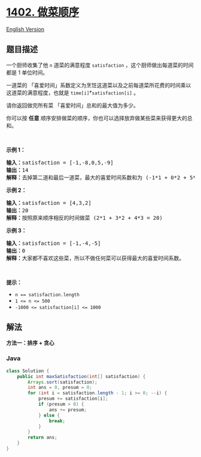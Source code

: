 # [1402. 做菜顺序](https://leetcode.cn/problems/reducing-dishes)

[English Version](/solution/1400-1499/1402.Reducing%20Dishes/README_EN.md)

## 题目描述

<!-- 这里写题目描述 -->

<p>一个厨师收集了他&nbsp;<code>n</code>&nbsp;道菜的满意程度&nbsp;<code>satisfaction</code>&nbsp;，这个厨师做出每道菜的时间都是 1 单位时间。</p>

<p>一道菜的 「喜爱时间」系数定义为烹饪这道菜以及之前每道菜所花费的时间乘以这道菜的满意程度，也就是&nbsp;<code>time[i]</code>*<code>satisfaction[i]</code>&nbsp;。</p>

<p>请你返回做完所有菜 「喜爱时间」总和的最大值为多少。</p>

<p>你可以按&nbsp;<strong>任意</strong>&nbsp;顺序安排做菜的顺序，你也可以选择放弃做某些菜来获得更大的总和。</p>

<p>&nbsp;</p>

<p><strong>示例 1：</strong></p>

<pre>
<strong>输入：</strong>satisfaction = [-1,-8,0,5,-9]
<strong>输出：</strong>14
<strong>解释：</strong>去掉第二道和最后一道菜，最大的喜爱时间系数和为 (-1*1 + 0*2 + 5*3 = 14) 。每道菜都需要花费 1 单位时间完成。</pre>

<p><strong>示例 2：</strong></p>

<pre>
<strong>输入：</strong>satisfaction = [4,3,2]
<strong>输出：</strong>20
<strong>解释：</strong>按照原来顺序相反的时间做菜 (2*1 + 3*2 + 4*3 = 20)
</pre>

<p><strong>示例 3：</strong></p>

<pre>
<strong>输入：</strong>satisfaction = [-1,-4,-5]
<strong>输出：</strong>0
<strong>解释：</strong>大家都不喜欢这些菜，所以不做任何菜可以获得最大的喜爱时间系数。
</pre>

<p>&nbsp;</p>

<p><strong>提示：</strong></p>

<ul>
	<li><code>n == satisfaction.length</code></li>
	<li><code>1 &lt;= n &lt;= 500</code></li>
	<li><code>-1000 &lt;= satisfaction[i] &lt;= 1000</code></li>
</ul>

## 解法

**方法一：排序 + 贪心**

### **Java**

```java
class Solution {
    public int maxSatisfaction(int[] satisfaction) {
        Arrays.sort(satisfaction);
        int ans = 0, presum = 0;
        for (int i = satisfaction.length - 1; i >= 0; --i) {
            presum += satisfaction[i];
            if (presum > 0) {
                ans += presum;
            } else {
                break;
            }
        }
        return ans;
    }
}
```
